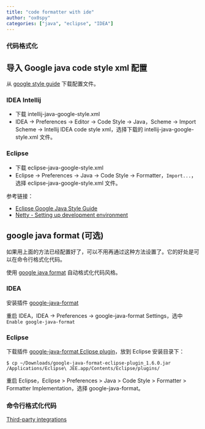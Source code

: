 ```yaml
---
title: "code formatter with ide"
author: "ox0spy"
categories: ["java", "eclipse", "IDEA"]
---
```


### 代码格式化

## 导入 Google java code style xml 配置

从 [google style guide](https://github.com/google/styleguide) 下载配置文件。

### IDEA Intellij

- 下载 intellij-java-google-style.xml
- IDEA -> Preferences -> Editor -> Code Style -> Java，Scheme -> Import Scheme -> Intellij IDEA code style xml，选择下载的 intellij-java-google-style.xml 文件。

### Eclipse

- 下载 eclipse-java-google-style.xml
- Eclipse -> Preferences -> Java -> Code Style -> Formatter，`Import...`，选择 eclipse-java-google-style.xml 文件。

参考链接：

- [Eclipse Google Java Style Guide](http://www.practicesofmastery.com/post/eclipse-google-java-style-guide/)
- [Netty - Setting up development environment](https://netty.io/wiki/setting-up-development-environment.html)

## google java format (可选)

如果用上面的方法已经配置好了，可以不用再通过这种方法设置了。它的好处是可以在命令行格式化代码。

使用 [google java format](https://github.com/google/google-java-format) 自动格式化代码风格。

### IDEA

安装插件 [google-java-format](https://plugins.jetbrains.com/plugin/8527-google-java-format)

重启 IDEA，IDEA -> Preferences -> google-java-format Settings，选中 `Enable google-java-format`

### Eclipse

下载插件 [google-java-format Eclipse
plugin](https://github.com/google/google-java-format/releases)，放到
Eclipse 安装目录下：

    $ cp ~/Downloads/google-java-format-eclipse-plugin_1.6.0.jar /Applications/Eclipse\ JEE.app/Contents/Eclipse/plugins/

重启 Eclipse，Eclipse > Preferences > Java > Code Style > Formatter > Formatter Implementation，选择 google-java-format。

### 命令行格式化代码

[Third-party integrations](https://github.com/google/google-java-format#third-party-integrations)
